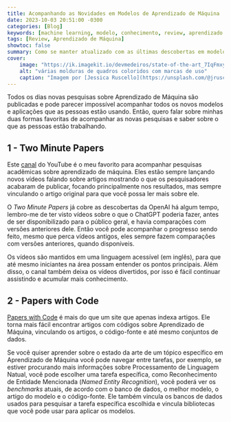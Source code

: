 ```yaml
---
title: Acompanhando as Novidades em Modelos de Aprendizado de Máquina
date: 2023-10-03 20:51:00 -0300
categories: [Blog]
keywords: [machine learning, modelo, conhecimento, review, aprendizado de máquina]
tags: [Review, Aprendizado de Máquina]
showtoc: false
summary: Como se manter atualizado com as últimas descobertas em modelos de aprendizado de máquina e pesquisas acadêmicas.
cover:
    image: "https://ik.imagekit.io/devmedeiros/state-of-the-art_7IqFmxyCB.webp?tr=w-700"
    alt: "várias molduras de quadros coloridos com marcas de uso"
    caption: "Imagem por [Jessica Ruscello](https://unsplash.com/@jruscello?utm_source=unsplash&utm_medium=referral&utm_content=creditCopyText) na [Unsplash](https://unsplash.com/photos/-GUyf8ZCTHM?utm_source=unsplash&utm_medium=referral&utm_content=creditCopyText)"
---
```


Todos os dias novas pesquisas sobre Aprendizado de Máquina são publicadas e pode parecer impossível acompanhar todos os novos modelos e aplicações que as pessoas estão usando. Então, quero falar sobre minhas duas formas favoritas de acompanhar as novas pesquisas e saber sobre o que as pessoas estão trabalhando.

## 1 - Two Minute Papers

Este [canal](https://www.youtube.com/@TwoMinutePapers) do YouTube é o meu favorito para acompanhar pesquisas acadêmicas sobre aprendizado de máquina. Eles estão sempre lançando novos vídeos falando sobre artigos mostrando o que os pesquisadores acabaram de publicar, focando principalmente nos resultados, mas sempre vinculando o artigo original para que você possa ler mais sobre ele.

O _Two Minute Papers_ já cobre as descobertas da OpenAI há algum tempo, lembro-me de ter visto vídeos sobre o que o ChatGPT poderia fazer, antes de ser disponibilizado para o público geral, e havia comparações com versões anteriores dele. Então você pode acompanhar o progresso sendo feito, mesmo que perca vídeos antigos, eles sempre fazem comparações com versões anteriores, quando disponíveis.

Os vídeos são mantidos em uma linguagem acessível (em inglês), para que até mesmo iniciantes na área possam entender os pontos principais. Além disso, o canal também deixa os vídeos divertidos, por isso é fácil continuar assistindo e acumular mais conhecimento.

## 2 - Papers with Code

[Papers with Code](paperswithcode.com) é mais do que um site que apenas indexa artigos. Ele torna mais fácil encontrar artigos com códigos sobre Aprendizado de Máquina, vinculando os artigos, o código-fonte e até mesmo conjuntos de dados.

Se você quiser aprender sobre o estado da arte de um tópico específico em Aprendizado de Máquina você pode navegar entre tarefas, por exemplo, se estiver procurando mais informações sobre Processamento de Linguagem Natual, você pode escolher uma tarefa específica, como Reconhecimento de Entidade Mencionada (_Named Entity Recognition_), você poderá ver os _benchmarks_ atuais, de acordo com o banco de dados, o melhor modelo, o artigo do modelo e o código-fonte. Ele também vincula os bancos de dados usados para pesquisar a tarefa específica escolhida e vincula bibliotecas que você pode usar para aplicar os modelos.